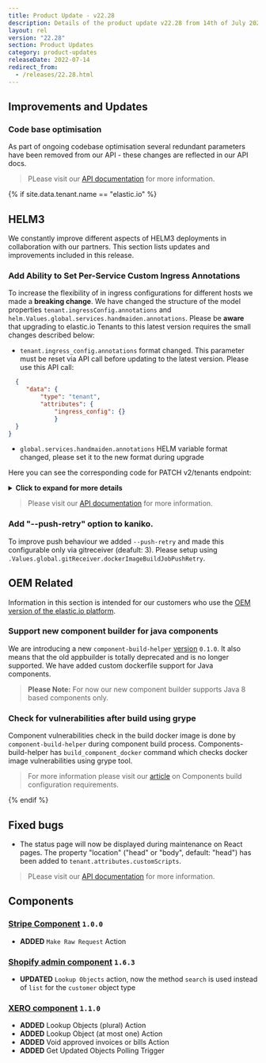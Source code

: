```yaml
---
title: Product Update - v22.28
description: Details of the product update v22.28 from 14th of July 2022.
layout: rel
version: "22.28"
section: Product Updates
category: product-updates
releaseDate: 2022-07-14
redirect_from:
  - /releases/22.28.html
---
```


## Improvements and Updates

### Code base optimisation

As part of ongoing codebase optimisation several redundant parameters have been removed from our API - these changes are reflected in our API docs.

> PLease visit our [API documentation]({{site.data.tenant.apiBaseUri}}/docs/v2/#tenants) for more information.

{% if site.data.tenant.name == "elastic.io" %}

## HELM3

We constantly improve different aspects of HELM3 deployments in collaboration
with our partners. This section lists updates and improvements included in this release.

###   Add Ability to Set Per-Service Custom Ingress Annotations

To increase the flexibility of in ingress configurations for different hosts we made a **breaking change**. We have changed the structure of the model properties `tenant.ingressConfig.annotations` and `helm.Values.global.services.handmaiden.annotations`. Please be **aware** that upgrading to elastic.io Tenants to this latest version requires the small changes described below:

  * `tenant.ingress_config.annotations` format changed. This parameter must be reset via API call before updating to the latest version. Please use this API call:

```json
  {
     "data": {
         "type": "tenant",
         "attributes": {
             "ingress_config": {}
             }
  }
}
```

  * `global.services.handmaiden.annotations` HELM variable format changed, please set it to the new format during upgrade

 Here you can see the corresponding code for PATCH v2/tenants endpoint:

 <details close markdown="block"><summary><strong>Click to expand for more details</strong></summary>

 ```json
 {
     "data": {
         "type": "tenant",
         "attributes": {
             "ingress_config": {
                 "annotations": {
                     "app": {
                         "nginx/123": "123",
                         "nginx/456": "456"
                     },
                     "api": {
                         "nginx/123": "123",
                         "nginx/456": "456"
                     },
                     "webhooks": {
                         "nginx/mtls": "true",
                         "nginx/456": "456"
                     },
                     "apidocs": {
                         "nginx/mtls": "true",
                         "nginx/456": "456"
                     }
                 }
             }
         }
     }
 }
 ```

 </details>

> Please visit our [API documentation]({{site.data.tenant.apiBaseUri}}/docs/v2/#tenants) for more information.

### Add "--push-retry" option to kaniko.

 To improve push behaviour we added `--push-retry` and made this configurable only via gitreceiver (deafult: 3). Please setup using `.Values.global.gitReceiver.dockerImageBuildJobPushRetry`.

## OEM Related

Information in this section is intended for our customers who use the
[OEM version of the elastic.io platform](https://www.elastic.io/saas-embedded-integration/).

### Support new component builder for java components

We are introducing a new `сomponent-build-helper` [version](https://www.npmjs.com/package/@elastic.io/component-build-helper) `0.1.0`. It also means that the old appbuilder is totally deprecated and is no longer supported. We have added custom dockerfile support for Java components.

> **Please Note:** For now our new component builder supports Java 8 based components only.

### Check for vulnerabilities after build using grype

Component vulnerabilities check in the build docker image is done by `сomponent-build-helper` during component build process. Components-build-helper has `build_component_docker` command which checks docker image vulnerabilities using grype tool.

> For more information please visit our [article](/developers/component-build-configuration) on Components build configuration requirements.

{% endif %}

## Fixed bugs

* The status page will now be displayed during maintenance on React pages. The property "location" ("head" or "body", default: "head") has been added to `tenant.attributes.customScripts`.

> PLease visit our [API documentation]({{site.data.tenant.apiBaseUri}}/docs/v2/#tenants) for more information.

## Components

### [Stripe Component](/components/stripe/) `1.0.0`

*   **ADDED** `Make Raw Request` Action

### [Shopify admin component](/components/shopify) `1.6.3`

*   **UPDATED** `Lookup Objects` action, now the method `search` is used instead of `list` for the `customer` object type

### [XERO component](/components/xero) `1.1.0`

*   **ADDED** Lookup Objects (plural) Action
*   **ADDED** Lookup Object (at most one) Action
*   **ADDED** Void approved invoices or bills Action
*   **ADDED** Get Updated Objects Polling Trigger
